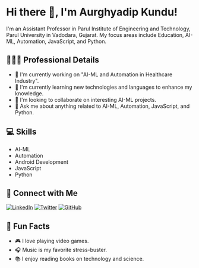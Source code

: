 # Hi there 👋, I'm Aurghyadip Kundu!

I'm an Assistant Professor in Parul Institute of Engineering and Technology, Parul University in Vadodara, Gujarat. My focus areas include Education, AI-ML, Automation, JavaScript, and Python.

## 👨🏻‍💻 Professional Details
- 🔭 I'm currently working on "AI-ML and Automation in Healthcare Industry".
- 🌱 I'm currently learning new technologies and languages to enhance my knowledge.
- 👯 I'm looking to collaborate on interesting AI-ML projects.
- 💬 Ask me about anything related to AI-ML, Automation, JavaScript, and Python.

## 💻 Skills
- AI-ML
- Automation
- Android Development
- JavaScript
- Python

## 🤝 Connect with Me
[![LinkedIn](https://img.shields.io/badge/LinkedIn-AurghyadipKundu-blue?style=for-the-badge&logo=linkedin)](https://www.linkedin.com/in/aurghyadip-kundu-b19bb748)
[![Twitter](https://img.shields.io/badge/Twitter-AurghyadipKundu-blue?style=for-the-badge&logo=twitter)](https://twitter.com/aurghyadip)
[![GitHub](https://img.shields.io/badge/GitHub-aurghya--0-blue?style=for-the-badge&logo=github)](https://github.com/aurghya-0)

## 🎉 Fun Facts
- 🎮 I love playing video games.
- 🎧 Music is my favorite stress-buster.
- 📚 I enjoy reading books on technology and science.

